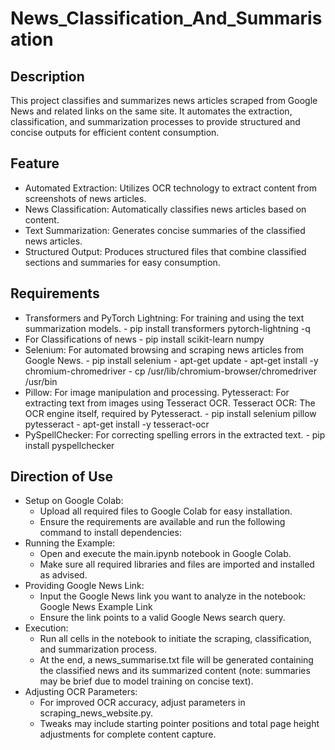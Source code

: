 # News_Classification_And_Summarisation

## Description
This project classifies and summarizes news articles scraped from Google News and related links on the same site. It automates the extraction, classification, and summarization processes to provide structured and concise outputs for efficient content consumption.

## Feature
- Automated Extraction: Utilizes OCR technology to extract content from screenshots of news articles.
- News Classification: Automatically classifies news articles based on content.
- Text Summarization: Generates concise summaries of the classified news articles.
- Structured Output: Produces structured files that combine classified sections and summaries for easy consumption.

## Requirements
- Transformers and PyTorch Lightning: For training and using the text summarization models.
      - pip install transformers pytorch-lightning -q
- For Classifications of news
      - pip install scikit-learn numpy
- Selenium: For automated browsing and scraping news articles from Google News.
      - pip install selenium
      - apt-get update
      - apt-get install -y chromium-chromedriver
      - cp /usr/lib/chromium-browser/chromedriver /usr/bin
- Pillow: For image manipulation and processing. Pytesseract: For extracting text from images using Tesseract OCR. Tesseract OCR: The OCR engine itself, 
  required by Pytesseract.
      - pip install selenium pillow pytesseract
      - apt-get install -y tesseract-ocr
- PySpellChecker: For correcting spelling errors in the extracted text.
      - pip install pyspellchecker

## Direction of Use
- Setup on Google Colab:
    - Upload all required files to Google Colab for easy installation.
    - Ensure the requirements are available and run the following command to install dependencies:
- Running the Example:
    - Open and execute the main.ipynb notebook in Google Colab.
    - Make sure all required libraries and files are imported and installed as advised.
- Providing Google News Link:
    - Input the Google News link you want to analyze in the notebook:
      Google News Example Link
    - Ensure the link points to a valid Google News search query.
- Execution:
    - Run all cells in the notebook to initiate the scraping, classification, and summarization process.
    - At the end, a news_summarise.txt file will be generated containing the classified news and its summarized content (note: summaries may be brief due to 
      model training on concise text).
- Adjusting OCR Parameters:
    - For improved OCR accuracy, adjust parameters in scraping_news_website.py.
    - Tweaks may include starting pointer positions and total page height adjustments for complete content capture.
  
